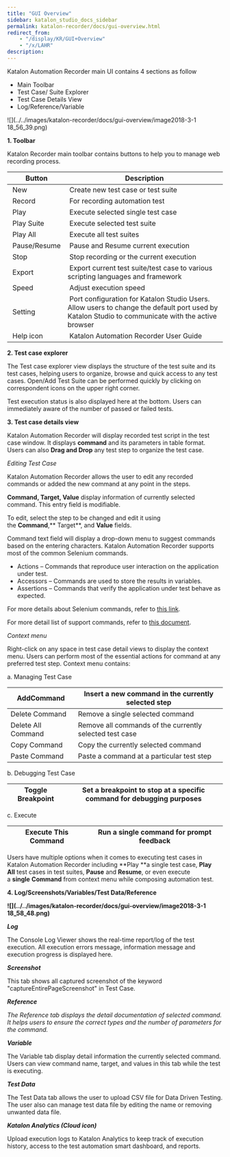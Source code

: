 ```yaml
---
title: "GUI Overview" 
sidebar: katalon_studio_docs_sidebar
permalink: katalon-recorder/docs/gui-overview.html 
redirect_from:
    - "/display/KR/GUI+Overview"
    - "/x/LAHR"
description: 
---
```

Katalon Automation Recorder main UI contains 4 sections as follow

*   Main Toolbar
*   Test Case/ Suite Explorer
*   Test Case Details View
*   Log/Reference/Variable

![](../../images/katalon-recorder/docs/gui-overview/image2018-3-1 18_56_39.png)

**1\. Toolbar**

Katalon Recorder main toolbar contains buttons to help you to manage web recording process.

|  Button |  Description |
| --- | --- |
|  New |  Create new test case or test suite |
|  Record |  For recording automation test |
|  Play |  Execute selected single test case |
|  Play Suite |  Execute selected test suite |
|  Play All |  Execute all test suites |
|  Pause/Resume |  Pause and Resume current execution |
|  Stop |  Stop recording or the current execution |
|  Export |  Export current test suite/test case to various scripting languages and framework |
|  Speed |  Adjust execution speed |
|  Setting |  Port configuration for Katalon Studio Users. Allow users to change the default port used by Katalon Studio to communicate with the active browser |
|  Help icon |  Katalon Automation Recorder User Guide |

**2\. Test case explorer**

The Test case explorer view displays the structure of the test suite and its test cases, helping users to organize, browse and quick access to any test cases. Open/Add Test Suite can be performed quickly by clicking on correspondent icons on the upper right corner.

Test execution status is also displayed here at the bottom. Users can immediately aware of the number of passed or failed tests.

**3. Test case details view**

Katalon Automation Recorder will display recorded test script in the test case window. It displays **command** and its parameters in table format. Users can also **Drag and Drop** any test step to organize the test case.

_Editing Test Case_

Katalon Automation Recorder allows the user to edit any recorded commands or added the new command at any point in the steps.

**Command, Target, Value** display information of currently selected command. This entry field is modifiable.

To edit, select the step to be changed and edit it using the **Command**,** Target**, and **Value** fields.

Command text field will display a drop-down menu to suggest commands based on the entering characters. Katalon Automation Recorder supports most of the common Selenium commands.

*   Actions – Commands that reproduce user interaction on the application under test.
*   Accessors – Commands are used to store the results in variables.
*   Assertions – Commands that verify the application under test behave as expected.

For more details about Selenium commands, refer to [this link](http://www.seleniumhq.org/docs/02_selenium_ide.jsp#selenium-commands-selenese).

For more detail list of support commands, refer to [this document](/display/KR/Selenese+%28Selenium+IDE%29+Commands+Reference).

_Context menu_

Right-click on any space in test case detail views to display the context menu. Users can perform most of the essential actions for command at any preferred test step. Context menu contains:

a. Managing Test Case

| AddCommand | Insert a new command in the currently selected step |
| --- | --- |
| Delete Command | Remove a single selected command |
| Delete All Command | Remove all commands of the currently selected test case |
| Copy Command | Copy the currently selected command |
| Paste Command | Paste a command at a particular test step |

b. Debugging Test Case

| Toggle Breakpoint | Set a breakpoint to stop at a specific command for debugging purposes |
| --- | --- |

c. Execute

| Execute This Command | Run a single command for prompt feedback |
| --- | --- |

Users have multiple options when it comes to executing test cases in Katalon Automation Recorder including **Play **a single test case, **Play All** test cases in test suites, **Pause** and **Resume**, or even execute a **single** **Command** from context menu while composing automation test.

**4. Log/Screenshots/Variables/Test Data/Reference**

**![](../../images/katalon-recorder/docs/gui-overview/image2018-3-1 18_58_48.png)**

**_Log_**

The Console Log Viewer shows the real-time report/log of the test execution. All execution errors message, information message and execution progress is displayed here.

**_Screenshot_**

This tab shows all captured screenshot of the keyword "captureEntirePageScreenshot" in Test Case.

**_Reference_**

_The Reference tab displays the detail documentation of selected command. It helps users to ensure the correct types and the number of parameters for the command._

**_Variable_**

The Variable tab display detail information the currently selected command. Users can view command name, target, and values in this tab while the test is executing.

**_Test Data_**

The Test Data tab allows the user to upload CSV file for Data Driven Testing. The user also can manage test data file by editing the name or removing unwanted data file.

_**Katalon Analytics (Cloud icon)**_

Upload execution logs to Katalon Analytics to keep track of execution history, access to the test automation smart dashboard, and reports.